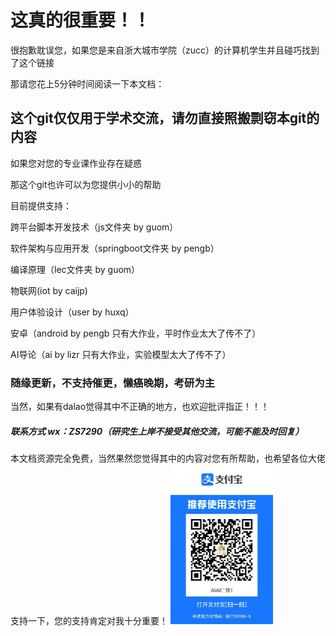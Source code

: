 # 这真的很重要！！

很抱歉耽误您，如果您是来自浙大城市学院（zucc）的计算机学生并且碰巧找到了这个链接

那请您花上5分钟时间阅读一下本文档：

## 这个git仅仅用于学术交流，请勿直接照搬剽窃本git的内容

如果您对您的专业课作业存在疑惑

那这个git也许可以为您提供小小的帮助

目前提供支持：

跨平台脚本开发技术（js文件夹 by guom）

软件架构与应用开发（springboot文件夹 by pengb）

编译原理（lec文件夹 by guom）

物联网(iot by caijp)

用户体验设计（user by huxq）

安卓（android by pengb  只有大作业，平时作业太大了传不了）

AI导论（ai by lizr 只有大作业，实验模型太大了传不了）

### 随缘更新，不支持催更，懒癌晚期，考研为主

当然，如果有dalao觉得其中不正确的地方，也欢迎批评指正！！！

##### 联系方式    wx：ZS7290（研究生上岸不接受其他交流，可能不能及时回复）

本文档资源完全免费，当然果然您觉得其中的内容对您有所帮助，也希望各位大佬支持一下，您的支持肯定对我十分重要！
<img src="https://github.com/aiai0603/zs_work/blob/master/alipay1.png" alt="image-20210330193208537" style="zoom:25%;" />

